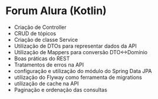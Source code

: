 # Forum Alura (Kotlin)

- Criação de Controller
- CRUD de tópicos
- Criação de classe Service
- Utilização de DTOs para representar dados da API
- Utilização de Mappers para conversão DTO<->Domínio
- Boas práticas do REST
- Tratamentos de erros na API
- configuração e utilização do módulo do Spring Data JPA
- utilização do Flyway como ferramenta de migrations
- utilização de cache na API
- Paginação e ordenação das consultas
